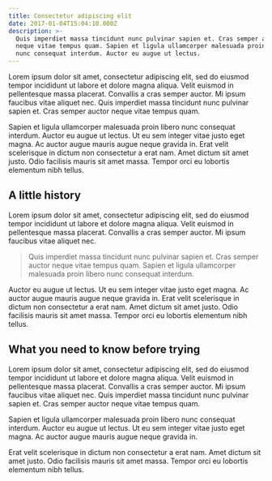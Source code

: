 ```yaml
---
title: Consectetur adipiscing elit
date: 2017-01-04T15:04:10.000Z
description: >-
  Quis imperdiet massa tincidunt nunc pulvinar sapien et. Cras semper auctor
  neque vitae tempus quam. Sapien et ligula ullamcorper malesuada proin libero
  nunc consequat interdum. Auctor eu augue ut lectus.
---
```


Lorem ipsum dolor sit amet, consectetur adipiscing elit, sed do eiusmod tempor incididunt ut labore et dolore magna aliqua. Velit euismod in pellentesque massa placerat. Convallis a cras semper auctor. Mi ipsum faucibus vitae aliquet nec. Quis imperdiet massa tincidunt nunc pulvinar sapien et. Cras semper auctor neque vitae tempus quam.

Sapien et ligula ullamcorper malesuada proin libero nunc consequat interdum. Auctor eu augue ut lectus. Ut eu sem integer vitae justo eget magna. Ac auctor augue mauris augue neque gravida in. Erat velit scelerisque in dictum non consectetur a erat nam. Amet dictum sit amet justo. Odio facilisis mauris sit amet massa. Tempor orci eu lobortis elementum nibh tellus.

## A little history

Lorem ipsum dolor sit amet, consectetur adipiscing elit, sed do eiusmod tempor incididunt ut labore et dolore magna aliqua. Velit euismod in pellentesque massa placerat. Convallis a cras semper auctor. Mi ipsum faucibus vitae aliquet nec.

> Quis imperdiet massa tincidunt nunc pulvinar sapien et. Cras semper auctor neque vitae tempus quam. Sapien et ligula ullamcorper malesuada proin libero nunc consequat interdum.

Auctor eu augue ut lectus. Ut eu sem integer vitae justo eget magna. Ac auctor augue mauris augue neque gravida in. Erat velit scelerisque in dictum non consectetur a erat nam. Amet dictum sit amet justo. Odio facilisis mauris sit amet massa. Tempor orci eu lobortis elementum nibh tellus.

## What you need to know before trying

Lorem ipsum dolor sit amet, consectetur adipiscing elit, sed do eiusmod tempor incididunt ut labore et dolore magna aliqua. Velit euismod in pellentesque massa placerat. Convallis a cras semper auctor. Mi ipsum faucibus vitae aliquet nec. Quis imperdiet massa tincidunt nunc pulvinar sapien et. Cras semper auctor neque vitae tempus quam.

Sapien et ligula ullamcorper malesuada proin libero nunc consequat interdum. Auctor eu augue ut lectus. Ut eu sem integer vitae justo eget magna. Ac auctor augue mauris augue neque gravida in.

Erat velit scelerisque in dictum non consectetur a erat nam. Amet dictum sit amet justo. Odio facilisis mauris sit amet massa. Tempor orci eu lobortis elementum nibh tellus.
